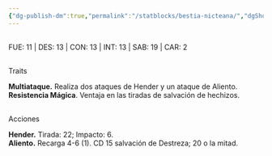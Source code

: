 ```yaml
---
{"dg-publish-dm":true,"permalink":"/statblocks/bestia-nicteana/","dgShowInlineTitle":"false"}
---
```


<p><span><span style="display:none"> AC:<span id="ac"><strong>18</strong></span> | HP: <span id="hp">88</span> | IN: <span id="in">3</span></span></span></p><p><span><div data-callout-metadata="" data-callout-fold="" data-callout="example" class="callout node-insert-event"><div class="callout-title" dir="auto"><div class="callout-icon"><svg width="16" height="16"></svg></div><div class="callout-title-inner">FUE: <span class="dice-roller no-icon" aria-label-position="top" data-dice="d20+3" aria-label="d20+3
[8]+3"><span class="dice-roller-result">11</span></span> | DES: <span class="dice-roller no-icon" aria-label-position="top" data-dice="d20+3" aria-label="d20+3
[10]+3"><span class="dice-roller-result">13</span></span> | CON: <span class="dice-roller no-icon" aria-label-position="top" data-dice="d20+3" aria-label="d20+3
[10]+3"><span class="dice-roller-result">13</span></span> | INT: <span class="dice-roller no-icon" aria-label-position="top" data-dice="d20+-2" aria-label="d20+-2
[15]+-2"><span class="dice-roller-result">13</span></span> | SAB: <span class="dice-roller no-icon" aria-label-position="top" data-dice="d20+1" aria-label="d20+1
[18]+1"><span class="dice-roller-result">19</span></span> | CAR: <span class="dice-roller no-icon" aria-label-position="top" data-dice="d20+-1" aria-label="d20+-1
[3]+-1"><span class="dice-roller-result">2</span></span></div></div></div></span></p><p><span><div data-callout-metadata="" data-callout-fold="" data-callout="example" class="callout node-insert-event"><div class="callout-title" dir="auto"><div class="callout-icon"><svg width="16" height="16"></svg></div><div class="callout-title-inner">Traits</div></div><div class="callout-content">
<p dir="auto"><strong>Multiataque.</strong> Realiza dos ataques de Hender y un ataque de Aliento.<br>
<strong>Resistencia Mágica</strong>. Ventaja en las tiradas de salvación de hechizos.</p>
</div></div></span></p><p><span><div data-callout-metadata="" data-callout-fold="" data-callout="example" class="callout node-insert-event"><div class="callout-title" dir="auto"><div class="callout-icon"><svg width="16" height="16"></svg></div><div class="callout-title-inner">Acciones</div></div><div class="callout-content">
<p dir="auto"><strong>Hender.</strong> Tirada: <span class="dice-roller no-icon" aria-label-position="top" data-dice="d20+5" aria-label="d20+5
[17]+5"><span class="dice-roller-result">22</span></span>; Impacto: <span class="dice-roller no-icon" aria-label-position="top" data-dice="1d8+3" aria-label="1d8+3
[3]+3"><span class="dice-roller-result">6</span></span>.<br>
<strong>Aliento.</strong> Recarga 4-6 (<span class="dice-roller no-icon is-min" aria-label-position="top" data-dice="d6" aria-label="d6
[1]"><span class="dice-roller-result">1</span></span>). CD 15 salvación de Destreza; <span class="dice-roller no-icon" aria-label-position="top" data-dice="5d6" aria-label="5d6
[2, 3, 3, 6, 6]"><span class="dice-roller-result">20</span></span> o la mitad.</p>
</div></div></span></p>